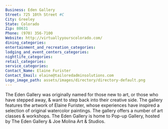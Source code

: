 ```yaml
---
Business: Eden Gallery
Street: 725 10th Street #C
City: Greeley
State: Colorado
Zip: 80631
Phone: (970) 356-7100
Website: http://virtuallyyourscolorado.com/
dining_categories: 
entertainment_and_recreation_categories: 
lodging_and_event_centers_categories: 
nightlife_categories: 
retail_categories: 
service_categories: 
Contact_Name: Elaine Furister
Contact_Email: elaine@tailoredadminsolutions.com
Logo_image_path: assets/images/directory/directory-default.png
---
```

The Eden Gallery was originally named for those new to art, or those who have stepped away, & want to step back into their creative side. The gallery features the artwork of Elaine Furister, whose experiences have inspired a selection of original watercolor paintings. The gallery offers a number of art classes & workshops. The Eden Gallery is home to Pop-up Gallery, hosted by The Eden Gallery & Joe Molina Art & Studios.
